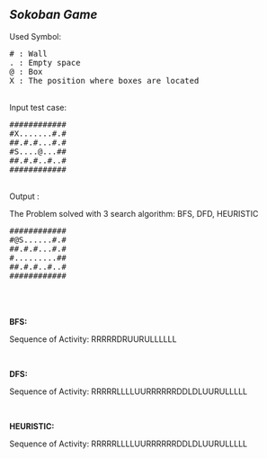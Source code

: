 *Sokoban Game*
-------------------------------------------

<p>Used Symbol:</p>
<kbd>
#  :  Wall<br />
.  :  Empty space<br />
@  :  Box<br />
X  :  The position where boxes are located<br />
</kbd>
<br />

<p>Input test case:</p>
<kbd>
############<br />
#X.......#.#<br />
##.#.#...#.#<br />
#S....@...##<br />
##.#.#..#..#<br />
############<br />
</kbd>
<br />

<p>Output :</p>
<p>The Problem solved with 3 search algorithm: BFS, DFD, HEURISTIC</p>
<kbd>
############<br />
#@S......#.#<br />
##.#.#...#.#<br />
#.........##<br />
##.#.#..#..#<br />
############<br />
</kbd>
<br />

<br />
<br />
<p><b>BFS:</b></p>
<p>Sequence of Activity: RRRRRDRUURULLLLLL</p>
<br />
<p><b>DFS:</b></p>
<p>Sequence of Activity: RRRRRLLLLUURRRRRRDDLDLUURULLLLL</p>
<br />
<p><b>HEURISTIC:</b></p>
<p>Sequence of Activity: RRRRRLLLLUURRRRRRDDLDLUURULLLLL</p>
